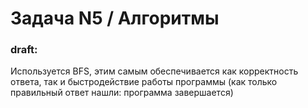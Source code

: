 # Задача N5 / Алгоритмы

### draft:
Используется BFS, этим самым обеспечивается как корректность ответа, так и
быстродействие работы программы (как только правильный ответ нашли: программа завершается)